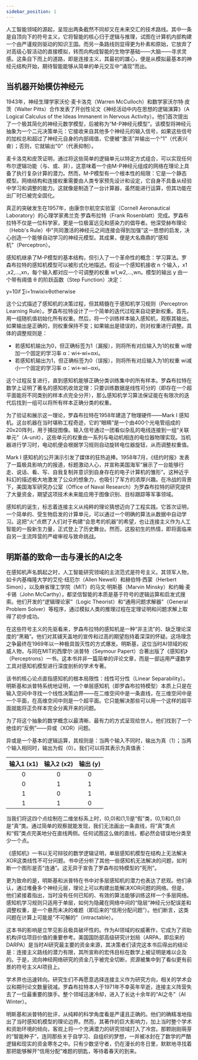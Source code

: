 ```yaml
---
sidebar_position: 1
---
```


人工智能领域的源起，呈现出两条截然不同却又在未来交汇的技术路线。其中一条是自顶向下的符号主义，它将智能的核心归于逻辑与推理，试图在计算机内部构建一个由严谨规则驱动的知识王国。而另一条路线则显得更为朴素和原始，它放弃了对高级心智活动的直接模拟，转而向构成智能的生物学基础——大脑——寻求灵感。这条自下而上的道路，即是连接主义，其最初的雄心，便是从模拟最基本的神经元结构开始，期待智能能够从简单的单元交互中“涌现”而出。

## 当机器开始模仿神经元

1943年，神经生理学家沃伦·麦卡洛克（Warren McCulloch）和数学家沃尔特·皮茨（Walter Pitts）合作发表了开创性论文《神经活动中内在思想的逻辑演算》（A Logical Calculus of the Ideas Immanent in Nervous Activity）。他们首次提出了一个极其简化的神经元数学模型，后被称为“M-P神经元模型”。该模型将神经元抽象为一个二元决策单元：它接收来自其他多个神经元的输入信号，如果这些信号的加权总和超过了神经元自身的内部阈值，它便被“激活”并输出一个“1”（代表兴奋）；否则，它就输出“0”（代表抑制）。

麦卡洛克和皮茨证明，通过将这些简单的逻辑单元以特定方式组合，可以实现任何布尔逻辑功能（与、或、非），这意味着一个由M-P神经元组成的网络在理论上具备了执行复杂计算的潜力。然而，M-P模型有一个根本性的局限：它是一个静态模型。网络结构和连接权重需要由人类专家预先设计和设定，它自身不具备从经验中学习和调整的能力。这就像是制造了一台计算器，虽然能进行运算，但其功能在出厂时已被完全固化。

真正的突破发生在1957年，由康奈尔航空实验室（Cornell Aeronautical Laboratory）的心理学家弗兰克·罗森布拉特（Frank Rosenblatt）完成。罗森布拉特不仅是一位科学家，更是一位极富远见和感染力的倡导者。他深受赫布理论（Hebb's Rule）中“共同激活的神经元之间连接会得到加强”这一思想的启发，决心创造一个能够自动学习的神经元模型。其成果，便是大名鼎鼎的“感知机”（Perceptron）。

感知机继承了M-P模型的基本结构，但引入了一个革命性的概念：学习算法。罗森布拉特的感知机模型可以被形式化地描述。假设一个感知机接收 n 个输入，x1​,x2​,…,xn​，每个输入都对应一个可调整的权重 w1​,w2​,…,wn​。模型的输出 y 由一个带有阈值 θ 的阶跃函数（Step Function）决定：

y=10​if ∑i=1n​wi​xi​≥θotherwise​

这个公式描述了感知机的决策过程，但其精髓在于感知机学习规则（Perceptron Learning Rule）。罗森布拉特设计了一个简单的迭代过程来自动更新权重。首先，用一组随机值初始化所有权重。然后，将一个训练样本输入感知机，观察其输出。如果输出是正确的，则权重保持不变；如果输出是错误的，则对权重进行调整。具体的调整规则是：

* 若感知机输出为0，但正确标签为1（漏报），则将所有对应输入为1的权重 wi​ 增加一个固定的学习率 α：wi​←wi​+αxi​。
* 若感知机输出为1，但正确标签为0（误报），则将所有对应输入为1的权重 wi​ 减小一个固定的学习率 α：wi​←wi​−αxi​。

这个过程反复进行，直到感知机能够正确分类训练集中的所有样本。罗森布拉特在数学上证明了著名的感知机收敛定理：只要训练数据是线性可分的（即存在一个超平面能将不同类别的样本点完全分开），那么感知机学习算法保证能在有限次的迭代后找到一组可以将所有样本正确分类的权重。

为了验证和展示这一理论，罗森布拉特在1958年建造了物理硬件——Mark I 感知机。这台机器在当时堪称工程奇迹，它的“眼睛”是一个由400个光电管组成的20x20阵列，用于捕捉图像。输入信号通过一团看似杂乱的电线连接到一组“关联单元”（A-unit），这些单元的权重由一系列与电动机相连的电位器物理实现。当机器进行学习时，电动机便会根据学习规则自动旋转电位器旋钮，从而调整权重值。

Mark I 感知机的公开演示引发了媒体的狂热追捧。1958年7月，《纽约时报》发表了一篇极具影响力的报道，标题激动人心，并宣称美国海军“展示了一台能够行走、说话、看、写、自我复制并意识到自身存在的电子计算机的雏形”。这种近乎科幻的描述极大地激发了公众的想象力，也吸引了军方的浓厚兴趣。在冷战的背景下，美国海军研究办公室（Office of Naval Research）为罗森布拉特的研究提供了大量资金，期望这项技术未来能应用于图像识别、目标跟踪等军事领域。

感知机的诞生，标志着连接主义从纯粹的理论猜想迈向了工程实践。它首次证明，一个简单的、受生物启发的计算单元，可以通过一个明确的算法从数据中自动学习。这把“火”点燃了人们对于构建“会思考的机器”的希望，也让连接主义作为人工智能的一股新生力量，正式登上了历史舞台。然而，这股初生的热情，即将面临来自另一主流阵营的严峻审视与致命挑战。

## 明斯基的致命一击与漫长的AI之冬

在感知机声名鹊起之时，人工智能研究领域的主流范式是符号主义。其领军人物，如卡内基梅隆大学的艾伦·纽厄尔（Allen Newell）和赫伯特·西蒙（Herbert Simon），以及麻省理工学院（MIT）的马文·明斯基（Marvin Minsky）和约翰·麦卡锡（John McCarthy），都坚信智能的本质是基于符号的逻辑运算和启发式搜索。他们开发的“逻辑理论家”（Logic Theorist）和“通用问题求解器”（General Problem Solver）等程序，通过模拟人类的推理过程在定理证明和问题求解上取得了初步成功。

在这些符号主义的先驱看来，罗森布拉特的感知机是一种“非主流”的、缺乏理论深度的“黑箱”。他们对其铺天盖地的宣传和过高的期望抱持着深深的怀疑。这场理念之争最终在1969年以一种极具毁灭性的方式爆发。明斯基，这位当时AI领域的权威人物，与同在MIT的西摩尔·派普特（Seymour Papert）合著出版了《感知机》（Perceptrons）一书。这本书并非一篇简单的评论文章，而是一部运用严谨数学工具对感知机模型进行深度剖析的学术专著。

该书的核心论点直指感知机的根本局限性：线性可分性（Linear Separability）。明斯基和派普特系统地证明，一个单层感知机（即罗森布拉特模型）本质上只是在输入空间中寻找一个线性决策边界——在二维空间中是一条直线，在三维空间中是一个平面，在高维空间中则是一个超平面。它只能解决那些可以用一个这样的超平面就能将正负样本完全分离开来的问题。

为了将这个抽象的数学概念以最清晰、最有力的方式呈现给世人，他们找到了一个绝佳的“反例”——异或（XOR）问题。

异或是一个基本的逻辑运算，其规则是：当两个输入不同时，输出为真（1）；当两个输入相同时，输出为假（0）。我们可以将其表示为真值表：

| 输入1 (x1) | 输入2 (x2) | 输出 (y) |
| :---: | :---: | :---: |
| 0 | 0 | 0 |
| 0 | 1 | 1 |
| 1 | 0 | 1 |
| 1 | 1 | 0 |

当我们将这四个点绘制在二维坐标系上时，(0,0)和(1,1)是“假”类，(0,1)和(1,0)是“真”类。通过简单的观察就能发现，我们无法画出一条直线，将“真”类点和“假”类点完美地分在直线两侧。任何试图这么做的直线，都必然会错误地分类至少一个点。

《感知机》一书以无可辩驳的数学逻辑证明，单层感知机模型在结构上无法解决XOR这类线性不可分问题。书中还分析了其他一些感知机无法解决的问题，如判断一个图形是否“连通”。这无异于宣告了罗森布拉特模型的“死刑”。

更为致命的是，明斯基和派普特在书中对多层感知机的潜力也表达了悲观。他们承认，通过堆叠多个神经元层，理论上可以构建出能解决XOR问题的网络。但是，他们紧接着指出，当时没有任何已知的、有效的算法能够训练这样一个多层网络。感知机学习规则只适用于单层，如何为隐藏在网络中间的“隐层”神经元分配误差和调整权重，是一个悬而未决的难题（即后来的“信用分配问题”）。他们断言，这类问题在计算上可能是“不可解的”（intractable）。

这本书的影响是立竿见影且极具破坏性的。作为AI领域的权威著作，它成为了资助机构评估项目价值的重要参考。美国国防部高级研究计划局（ARPA，即后来的DARPA）是当时AI研究最主要的资金来源，其决策者们读完这本书后得出的结论是：连接主义路线的潜力有限，其所宣称的宏伟目标在数学上被证明是难以企及的。于是，流向神经网络研究的资金几乎被完全切断，资源被集中到了看似更有前景的符号主义AI项目上。

学术界也迅速转向。研究生们不再愿意选择连接主义作为研究方向，相关的学术会议和期刊论文数量锐减。罗森布拉特本人于1971年不幸英年早逝，连接主义阵营失去了一位最重要的旗手。整个领域迅速冷却，进入了长达十余年的“AI之冬”（AI Winter）。

明斯基和派普特的批评，从纯粹的科学角度看是严谨且正确的。他们的确精准地指出了当时感知机模型的理论边界。然而，其著作的巨大影响力，加上当时整个学术和资助环境的倾向，客观上将一个充满潜力的研究领域打入了冷宫。那颗刚刚萌芽的“智能种子”，连同那些关于自学习、自组织的梦想，一并被冰封在了数学的严酷逻辑和现实的资金寒冬之中。只有少数坚守者，仍在漫长的冬日里，默默地寻找着那把能够解开“信用分配”难题的钥匙，等待着春天的到来。